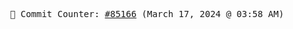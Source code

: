 <p align="center">
    <samp>
        📮 Commit Counter: <a href="https://github.com/Javascript-void0/Javascript-void0/commits/main">#85166</a> (March 17, 2024 @ 03:58 AM)
    </samp>
</p>